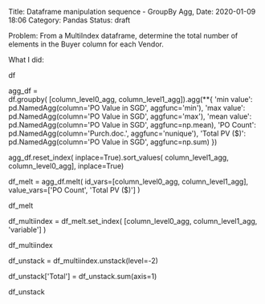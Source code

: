 Title: Dataframe manipulation sequence - GroupBy Agg, 
Date: 2020-01-09 18:06
Category: Pandas
Status: draft

Problem: From a MultiIndex dataframe, determine the total number of elements in the Buyer column for each Vendor.

What I did:


df



agg_df = \
    df.groupby(
        [column_level0_agg, column_level1_agg]).agg(**{
            'min value': pd.NamedAgg(column='PO Value in SGD', aggfunc='min'),
            'max value': pd.NamedAgg(column='PO Value in SGD', aggfunc='max'),
            'mean value': pd.NamedAgg(column='PO Value in SGD', aggfunc=np.mean),
            'PO Count': pd.NamedAgg(column='Purch.doc.', aggfunc='nunique'),
            'Total PV ($)': pd.NamedAgg(column='PO Value in SGD', aggfunc=np.sum)
        })

agg_df.reset_index(
            inplace=True).sort_values(
                column_level1_agg, column_level0_agg], inplace=True)

df_melt = agg_df.melt(
        id_vars=[column_level0_agg, column_level1_agg],
        value_vars=['PO Count', 'Total PV ($)']
        )

df_melt

df_multiindex = df_melt.set_index(
                    [column_level0_agg, column_level1_agg, 'variable']
                    )

df_multiindex

df_unstack = df_multiindex.unstack(level=-2)

df_unstack['Total'] = df_unstack.sum(axis=1)

df_unstack
